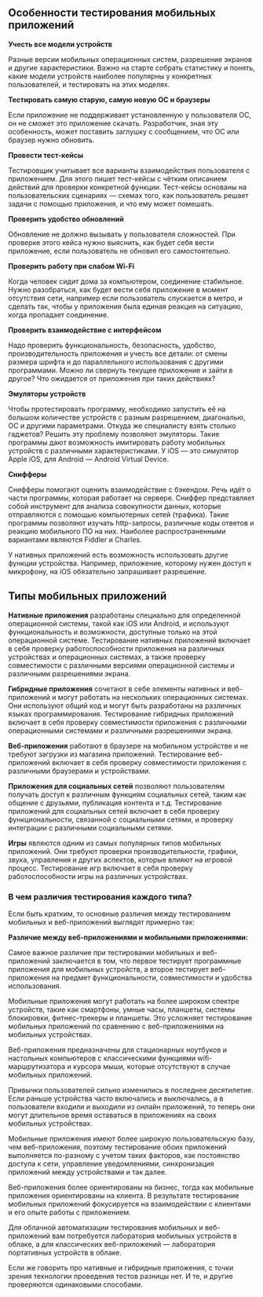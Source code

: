 ## Особенности тестирования мобильных приложений

**Учесть все модели устройств**

Разные версии мобильных операционных систем, разрешение экранов и другие характеристики. Важно на старте собрать статистику и понять, какие модели устройств наиболее популярны у конкретных пользователей, и тестировать на этих моделях.

**Тестировать самую старую, самую новую ОС и браузеры**

Если приложение не поддерживает установленную у пользователя ОС, он не сможет это приложение скачать. Разработчик, зная эту особенность, может поставить заглушку с сообщением, что ОС или браузер нужно обновить.

**Провести тест-кейсы**

Тестировщик учитывает все варианты взаимодействия пользователя с приложением. Для этого пишет тест-кейсы с чётким описанием действий для проверки конкретной функции. Тест-кейсы основаны на пользовательских сценариях — схемах того, как пользователь решает задачи с помощью приложения, и что ему может помешать.

**Проверить удобство обновлений**

Обновление не должно вызывать у пользователя сложностей. При проверке этого кейса нужно выяснить, как будет себя вести приложение, если пользователь не обновил его самостоятельно.

**Проверить работу при слабом Wi-Fi**

Когда человек сидит дома за компьютером, соединение стабильное. Нужно разобраться, как будет вести себя приложение в момент отсутствия сети, например если пользователь спускается в метро, и сделать так, чтобы у приложения была единая реакция на ситуацию, когда пропадает соединение.

**Проверить взаимодействие с интерфейсом**

Надо проверить функциональность, безопасность, удобство, производительность приложения и учесть все детали: от смены размера шрифта и до параллельного использования с другими программами. Можно ли свернуть текущее приложение и зайти в другое? Что ожидается от приложения при таких действиях?

**Эмуляторы устройств**

Чтобы протестировать программу, необходимо запустить её на большом количестве устройств с разным разрешением, диагональю, ОС и другими параметрами. Откуда же специалисту взять столько гаджетов? Решить эту проблему позволяют эмуляторы. Такие программы дают возможность имитировать работу мобильных устройств с различными характеристиками. У iOS — это симулятор Apple iOS, для Android — Android Virtual Device.

**Снифферы**

Снифферы помогают оценить взаимодействие с бэкендом. Речь идёт о части программы, которая работает на сервере. Сниффер представляет собой инструмент для анализа совокупности данных, которые отправляются с помощью компьютерных сетей (трафика). Такие программы позволяют изучать http-запросы, различные коды ответов и реакцию мобильного ПО на них. Наиболее распространенными вариантами являются Fiddler и Charles.

У нативных приложений есть возможность использовать другие функции устройства. Например, приложение, которому нужен доступ к микрофону, на iOS обязательно запрашивает разрешение.

## Типы мобильных приложений

**Нативные приложения** разработаны специально для определенной операционной системы, такой как iOS или Android, и используют функциональность и возможности, доступные только на этой операционной системе. Тестирование нативных приложений включает в себя проверку работоспособности приложения на различных устройствах и операционных системах, а также проверку совместимости с различными версиями операционной системы и различными разрешениями экрана.

**Гибридные приложения** сочетают в себе элементы нативных и веб-приложений и могут работать на нескольких операционных системах. Они используют общий код и могут быть разработаны на различных языках программирования. Тестирование гибридных приложений включает в себя проверку совместимости приложения с различными операционными системами и различными разрешениями экрана.

**Веб-приложения** работают в браузере на мобильном устройстве и не требуют загрузки из магазина приложений. Тестирование веб-приложений включает в себя проверку совместимости приложения с различными браузерами и устройствами.

**Приложения для социальных сетей** позволяют пользователям получать доступ к различным функциям социальных сетей, таким как общение с друзьями, публикация контента и т.д. Тестирование приложений для социальных сетей включает в себя проверку функциональности, связанной с социальными сетями, и проверку интеграции с различными социальными сетями.

**Игры** являются одним из самых популярных типов мобильных приложений. Они требуют проверки производительности, графики, звука, управления и других аспектов, которые влияют на игровой процесс. Тестирование игр включает в себя проверку работоспособности игры на различных устройствах.

### **В чем различия тестирования каждого типа?**

Если быть кратким, то основные различия между тестированием мобильных и веб-приложений выглядят примерно так: 

**Различие между веб-приложениями и мобильными приложениями:** 

Самое важное различие при тестировании мобильных и веб-приложений заключается в том, что первое тестирует программные приложения для мобильных устройств, а второе тестирует веб-приложения на предмет функциональности, совместимости и удобства использования. 

Мобильные приложения могут работать на более широком спектре устройств, такие как смартфоны, умные часы, планшеты, системы блокировки, фитнес-трекеры и планшеты. Это усложняет тестирование мобильных приложений по сравнению с веб-приложениями на мобильных устройствах. 

Веб-приложения предназначены для стационарных ноутбуков и настольных компьютеров с классическими функциями wifi-маршрутизатора и курсора мыши, которые отсутствуют в случае мобильных приложений.  

Привычки пользователей сильно изменились в последнее десятилетие. Если раньше устройства часто включались и выключались, а в пользователи входили и выходили из онлайн приложений, то теперь они могут длительное время оставаться в приложениях на своих мобильных устройствах. 

Мобильные приложения имеют более широкую пользовательскую базу, чем веб-приложения, поэтому тестирование обоих приложений выполняется по-разному с учетом таких факторов, как постоянство доступа к сети, управление уведомлениями, синхронизация приложений между устройствами и так далее.  

Веб-приложения более ориентированы на бизнес, тогда как мобильные приложения ориентированы на клиента. В результате тестирование мобильных приложений фокусируется на взаимодействии с клиентами и его опыте работы с приложением. 

Для облачной автоматизации тестирования мобильных и веб-приложений вам потребуется лаборатория мобильных устройств в облаке, а для классических веб-приложений — лаборатория портативных устройств в облаке. 

Если же говорить про нативные и гибридные приложения, с точки зрения технологии проведения тестов разницы нет. И те, и другие проверяются одинаковыми способами.
